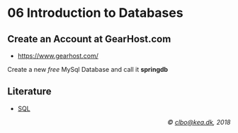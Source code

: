 # 06 Introduction to Databases

## Create an Account at GearHost.com

* https://www.gearhost.com/

Create a new _free_ MySql Database and call it **springdb**

## Literature
* [SQL](https://www.w3schools.com/sql/)

_<div align="right">&copy; clbo@kea.dk, 2018</div>_

